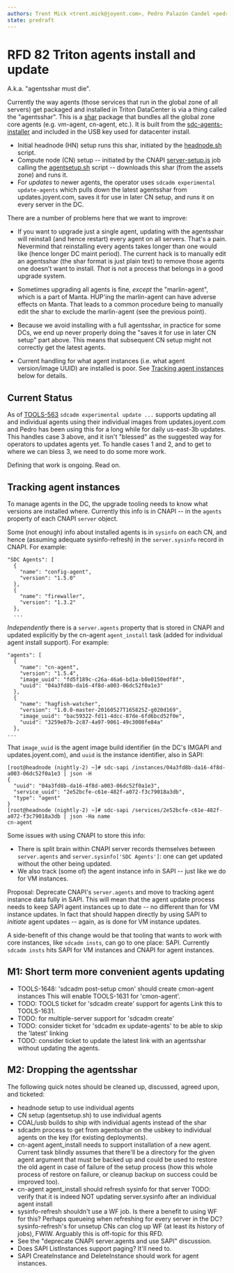```yaml
---
authors: Trent Mick <trent.mick@joyent.com>, Pedro Palazón Candel <pedro@joyent.com>
state: predraft
---
```


# RFD 82 Triton agents install and update

A.k.a. "agentsshar must die".

Currently the way agents (those services that run in the global zone of all
servers) get packaged and installed in Triton DataCenter is via a thing called
the "agentsshar". This is a [shar](https://en.wikipedia.org/wiki/Shar) package
that bundles all the global zone core agents (e.g. vm-agent, cn-agent, etc.).
It is built from the
[sdc-agents-installer](https://github.com/joyent/sdc-agents-installer) and
included in the USB key used for datacenter install.

- Initial headnode (HN) setup runs this shar, initiated by the
  [headnode.sh](XXX) script.
- Compute node (CN) setup -- initiated by the CNAPI [server-setup.js](XXX) job
  calling the [agentsetup.sh](XXX) script -- downloads this shar (from the
  assets zone) and runs it.
- For *updates* to newer agents, the operator uses `sdcadm experimental
  update-agents` which pulls down the latest agentsshar from updates.joyent.com,
  saves it for use in later CN setup, and runs it on every server in the DC.

There are a number of problems here that we want to improve:

- If you want to upgrade just a single agent, updating with the agentsshar
  will reinstall (and hence restart) every agent on all servers. That's a pain.
  Nevermind that reinstalling every agents takes longer than one would like
  (hence longer DC maint period). The current hack is to manually edit an
  agentsshar (the shar format is just plain text) to remove those agents one
  doesn't want to install. *That* is not a process that belongs in a good
  upgrade system.

- Sometimes upgrading all agents is fine, *except* the "marlin-agent", which is
  a part of Manta. HUP'ing the marlin-agent can have adverse effects on Manta.
  That leads to a common procedure being to manually edit the shar to exclude
  the marlin-agent (see the previous point).

- Because we avoid installing with a full agentsshar, in practice for some DCs,
  we end up never properly doing the "saves it for use in later CN setup" part
  above. This means that subsequent CN setup might not correctly get the
  latest agents.

- Current handling for what agent instances (i.e. what agent version/image UUID)
  are installed is poor. See [Tracking agent instances](#tracking-agent-instances) below
  for details.


## Current Status

As of [TOOLS-563](https://smartos.org/bugview/TOOLS-563) `sdcadm experimental
update ...` supports updating all and individual agents using their individual
images from updates.joyent.com and Pedro has been using this for a long while
for daily us-east-3b updates. This handles case 3 above, and it isn't "blessed"
as the suggested way for operators to updates agents yet. To handle cases 1 and
2, and to get to where we can bless 3, we need to do some more work.

Defining that work is ongoing. Read on.



## Tracking agent instances

To manage agents in the DC, the upgrade tooling needs to know what versions
are installed where. Currently this info is in CNAPI -- in the `agents` property
of each CNAPI `server` object.

Some (not enough) info about installed agents is in `sysinfo` on each CN, and
hence (assuming adequate sysinfo-refresh) in the `server.sysinfo` record in
CNAPI. For example:

    "SDC Agents": [
      {
        "name": "config-agent",
        "version": "1.5.0"
      },
      {
        "name": "firewaller",
        "version": "1.3.2"
      },
      ...

*Independently* there is a `server.agents` property that is stored in CNAPI
and updated explicitly by the cn-agent `agent_install` task (added for
individual agent install support). For example:

    "agents": [
      {
        "name": "cn-agent",
        "version": "1.5.4",
        "image_uuid": "fd5f189c-c26a-46a6-bd1a-b0e0150edf8f",
        "uuid": "04a3fd8b-da16-4f8d-a003-06dc52f0a1e3"
      },
      {
        "name": "hagfish-watcher",
        "version": "1.0.0-master-20160527T165825Z-g020d169",
        "image_uuid": "bac59322-fd11-4dcc-87de-6fd6bcd52f0e",
        "uuid": "3259e87b-2c87-4a97-9061-49c3008fe84a"
      },
    ...

That `image_uuid` is the agent image build identifier (in the DC's IMGAPI
and updates.joyent.com), and `uuid` is the instance identifier, also in
SAPI:

    [root@headnode (nightly-2) ~]# sdc-sapi /instances/04a3fd8b-da16-4f8d-a003-06dc52f0a1e3 | json -H
    {
      "uuid": "04a3fd8b-da16-4f8d-a003-06dc52f0a1e3",
      "service_uuid": "2e52bcfe-c61e-482f-a072-f3c79018a3db",
      "type": "agent"
    }
    [root@headnode (nightly-2) ~]# sdc-sapi /services/2e52bcfe-c61e-482f-a072-f3c79018a3db | json -Ha name
    cn-agent

Some issues with using CNAPI to store this info:

- There is split brain within CNAPI server records themselves between
  `server.agents` and `server.sysinfo['SDC Agents']`: one can get updated
  without the other being updated.
- We also track (some of) the agent instance info in SAPI -- just like we do
  for VM instances.

Proposal: Deprecate CNAPI's `server.agents` and move to tracking agent instance
data fully in SAPI. This will mean that the agent update process needs to
keep SAPI agent instances up to date -- no different than for VM instance
updates. In fact that should happen directly by using SAPI to *initiate*
agent updates -- again, as is done for VM instance updates.

A side-benefit of this change would be that tooling that wants to work with
core instances, like `sdcadm insts`, can go to one place: SAPI. Currently
`sdcadm insts` hits SAPI for VM instances and CNAPI for agent instances.


## M1: Short term more convenient agents updating

- TOOLS-1648: 'sdcadm post-setup cmon' should create cmon-agent instances
  This will enable TOOLS-1631 for 'cmon-agent'.
- TODO: TOOLS ticket for 'sdcadm create' support for agents
  Link this to TOOLS-1631.
- TODO: for multiple-server support for 'sdcadm create'
- TODO: consider ticket for 'sdcadm ex update-agents' to be able to skip the
  'latest' linking
- TODO: consider ticket to update the latest link with an agentsshar without
  updating the agents.


## M2: Dropping the agentsshar

The following quick notes should be cleaned up, discussed, agreed upon, and
ticketed:

- headnode setup to use individual agents
- CN setup (agentsetup.sh) to use individual agents
- COAL/usb builds to ship with individual agents instead of the shar
- sdcadm process to get from agentsshar on the usbkey to individual agents
  on the key (for existing deployments).
- cn-agent agent_install needs to support installation of a new agent.
   Current task blindly assumes that there'll be a directory for the given agent
   argument that must be backed up and could be used to restore the old agent in
   case of failure of the setup process (how this whole process of restore on
   failure, or cleanup backup on success could be improved too).
- cn-agent agent_install should refresh sysinfo for that server
  TODO: verify that it is indeed NOT updating server.sysinfo after an
  individual agent install
- sysinfo-refresh shouldn't use a WF job. Is there a benefit to using WF
  for this? Perhaps queueing when refreshing for every server in the DC?
  sysinfo-refresh's for unsetup CNs can clog up WF (at least its history
  of jobs), FWIW. Arguably this is off-topic for this RFD.
- See the "deprecate CNAPI server.agents and use SAPI" discussion.
- Does SAPI ListInstances support paging? It'll need to.
- SAPI CreateInstance and DeleteInstance should work for agent instances.
